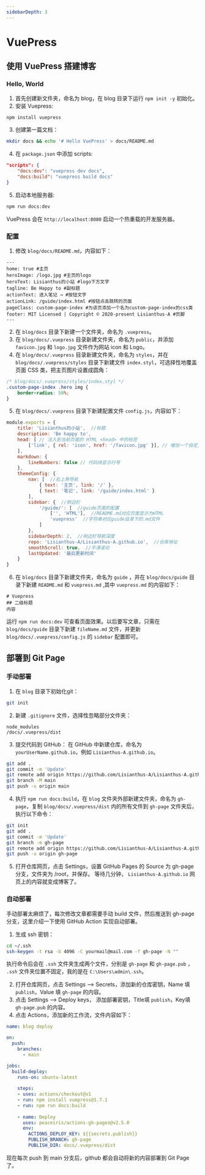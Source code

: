 ```yaml
---
sidebarDepth: 3
---
```

# VuePress
## 使用 VuePress 搭建博客
### Hello, World
1. 首先创建新文件夹，命名为 blog，在 blog 目录下运行 `npm init -y` 初始化。
2. 安装 Vuepress:
``` sh
npm install vuepress
```
3. 创建第一篇文档：
``` sh
mkdir docs && echo '# Hello VuePress' > docs/README.md
```
4. 在 `package.json` 中添加 scripts:
``` json
"scripts": {
    "docs:dev": "vuepress dev docs",
    "docs:build": "vuepress build docs"
}
```
5. 启动本地服务器:
``` sh
npm run docs:dev
```
VuePress 会在 `http://localhost:8080` 启动一个热重载的开发服务器。

### 配置
1. 修改 `blog/docs/README.md`，内容如下：
```
---
home: true #主页
heroImage: /logo.jpg #主页的logo
heroText: Lisianthus的小站 #logo下方文字
tagline: Be Happy to #副标题
actionText: 进入笔记 → #按钮文字
actionLink: /guide/index.html #按钮点击跳转的页面
pageClass: custom-page-index #为该页添加一个名为custom-page-index的css类
footer: MIT Licensed | Copyright © 2020-present Lisianthus-A #页脚
---
```
2. 在 `blog/docs` 目录下新建一个文件夹，命名为 `.vuepress`。
3. 在 `blog/docs/.vuepress` 目录新建文件夹，命名为 `public`，并添加 `favicon.jpg` 和 `logo.jpg` 文件作为网站 icon 和 Logo。
4. 在 `blog/docs/.vuepress` 目录新建文件夹，命名为 `styles`，并在 `blog/docs/.vuepress/styles` 目录下新建文件 `index.styl`，可选择性地覆盖页面 CSS 类，把主页图片设置成圆角：
``` css
/* blog/docs/.vuepress/styles/index.styl */
.custom-page-index .hero img {
    border-radius: 50%;
}
```
5. 在 `blog/docs/.vuepress` 目录下新建配置文件 `config.js`，内容如下：
``` JavaScript
module.exports = {
    title: 'Lisianthus的小站',  //标题
    description: 'Be happy to',
    head: [ // 注入到当前页面的 HTML <head> 中的标签
        ['link', { rel: 'icon', href: '/favicon.jpg' }], // 增加一个自定义的 favicon(网页标签的图标)
    ],
    markdown: {
        lineNumbers: false // 代码块显示行号
    },
    themeConfig: {
        nav: [  //右上角导航
            { text: '主页', link: '/' },
            { text: '笔记', link: '/guide/index.html' }
        ],
        sidebar: {  //侧边栏
            '/guide/': [  //guide页面的配置
                ['', 'HTML'],  //README.md对应页面显示为HTML
                'vuepress'  //字符串对应guide目录下的.md文件
            ]
        },
        sidebarDepth: 2,  //侧边栏导航深度
        repo: 'Lisianthus-A/Lisianthus-A.github.io',  //仓库地址
        smoothScroll: true,  //平滑滚动
        lastUpdated: '最后更新时间'
    }
}
```
6. 在 `blog/docs` 目录下新建文件夹，命名为 `guide` ，并在 `blog/docs/guide` 目录下新建 `README.md` 和 `vuepress.md` ,其中 `vuepress.md` 的内容如下：
```
# Vuepress
## 二级标题
内容
```

运行 `npm run docs:dev` 可查看页面效果。以后要写文章，只需在 `blog/docs/guide` 目录下新建 `fileName.md` 文件，并更新 `blog/docs/.vuepress/config.js` 的 `sidebar` 配置即可。

## 部署到 Git Page
### 手动部署
1. 在 `blog` 目录下初始化git：
``` sh
git init
```
2. 新建 `.gitignore` 文件，选择性忽略部分文件夹：
```
node_modules
/docs/.vuepress/dist
```
3. 提交代码到 GitHub：
在 GitHub 中新建仓库，命名为 `yourUserName.github.io`，例如 `Lisianthus-A.github.io`。
``` sh
git add .
git commit -m 'Update'
git remote add origin https://github.com/Lisianthus-A/Lisianthus-A.github.io.git
git branch -M main
git push -u origin main
```
4. 执行 `npm run docs:build`，在 `blog` 文件夹外部新建文件夹，命名为 `gh-page`，复制 `blog/docs/.vuepress/dist` 内的所有文件到 `gh-page` 文件夹后，执行以下命令：
``` sh
git init
git add .
git commit -m 'Update'
git branch -m gh-page
git remote add origin https://github.com/Lisianthus-A/Lisianthus-A.github.io.git
git push -u origin gh-page
```
5. 打开仓库网页，点击 Settings，设置 GitHub Pages 的 Source 为 gh-page 分支，文件夹为 /root，并保存。
等待几分钟， `Lisianthus-A.github.io` 网页上的内容就变成博客了。

### 自动部署
手动部署太麻烦了，每次修改文章都需要手动 build 文件，然后推送到 gh-page 分支，这里介绍一下使用 GitHub Action 实现自动部署。
1. 生成 ssh 密钥：
``` sh
cd ~/.ssh
ssh-keygen -t rsa -b 4096 -C yourmail@mail.com -f gh-page -N ""
```
执行命令后会在 `.ssh` 文件夹生成两个文件，分别是 `gh-page` 和 `gh-page.pub` ， `.ssh` 文件夹位置不固定，我的是在 `C:\Users\admin\.ssh`。

2. 打开仓库网页，点击 Settings --> Secrets，添加新的仓库密钥，Name 填 `publish`，Value 填 `gh-page` 的内容。
3. 点击 Settings --> Deploy keys， 添加部署密钥，Title填 `publish`，Key填 `gh-page.pub` 的内容。
4. 点击 Actions，添加新的工作流，文件内容如下：
``` yml
name: blog deploy

on: 
  push:
    branches: 
      - main

jobs:
  build-deploy:
    runs-on: ubuntu-latest
    
    steps:
    - uses: actions/checkout@v1
    - run: npm install vuepress@1.7.1
    - run: npm run docs:build
    
    - name: Deploy
      uses: peaceiris/actions-gh-pages@v2.5.0
      env:
        ACTIONS_DEPLOY_KEY: ${{secrets.publish}}
        PUBLISH_BRANCH: gh-page
        PUBLISH_DIR: docs/.vuepress/dist
```
现在每次 push 到 main 分支后，github 都会自动将新的内容部署到 Git Page 了。
